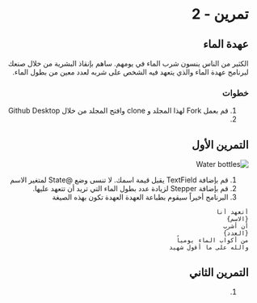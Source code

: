 
<div dir="rtl">

#  تمرين - 2
## عهدة الماء
الكثير من الناس ينسون شرب الماء في يومهم. ساهم بإنقاذ البشرية من خلال صنعك لبرنامج عهدة الماء والذي يتعهد فيه الشخص على شربه لعدد معين من بطول الماء.
### خطوات 
1. قم بعمل Fork لهذا المجلد و clone وافتح المجلد من خلال Github Desktop 
2. 



## التمرين الأول
![Water bottles ](https://user-images.githubusercontent.com/8784343/102672812-f1abaf00-41a2-11eb-96c4-afc48017b25b.gif)
1. قم بإضافة TextField يقبل قيمة اسمك. لا تنسى وضع @State لمتغير الاسم
2. قم بإضافة Stepper لزيادة عدد بطول الماء التي تريد أن تتعهد عليها.
3. البرنامج أخيراً سيقوم بطباعة العهدة 
العهدة تكون بهذه الصيغة 
```
أتعهد أنا 
{الاسم}
أن أشرب 
{العدد}
من أكواب الماء يومياً
والله على ما أقول شهيد
```

## التمرين الثاني
1. 



<div dir="ltr">
  
</div>


</div>
